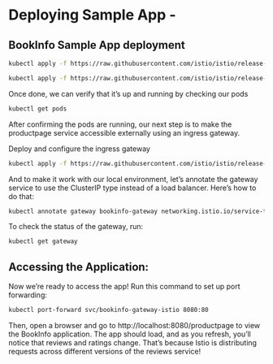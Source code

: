 # Deploying Sample App  -  

## BookInfo Sample App deployment

```bash 
kubectl apply -f https://raw.githubusercontent.com/istio/istio/release-1.23/samples/bookinfo/platform/kube/bookinfo.yaml

kubectl apply -f https://raw.githubusercontent.com/istio/istio/release-1.23/samples/bookinfo/platform/kube/bookinfo-versions.yaml

```

Once done, we can verify that it’s up and running by checking our pods

```bash
kubectl get pods
```

After confirming the pods are running, our next step is to make the productpage service accessible externally using an ingress gateway.

Deploy and configure the ingress gateway

```bash
kubectl apply -f https://raw.githubusercontent.com/istio/istio/release-1.23/samples/bookinfo/gateway-api/bookinfo-gateway.yaml
```

And to make it work with our local environment, let’s annotate the gateway service to use the ClusterIP type instead of a load balancer. Here’s how to do that:

```bash
kubectl annotate gateway bookinfo-gateway networking.istio.io/service-type=ClusterIP --namespace=default
```

To check the status of the gateway, run:

```bash
kubectl get gateway
```

## Accessing the Application:

Now we’re ready to access the app! Run this command to set up port forwarding:

```bash
kubectl port-forward svc/bookinfo-gateway-istio 8080:80
```

Then, open a browser and go to http://localhost:8080/productpage to view the BookInfo application. The app should load, and as you refresh, you’ll notice that reviews and ratings change. That’s because Istio is distributing requests across different versions of the reviews service!


